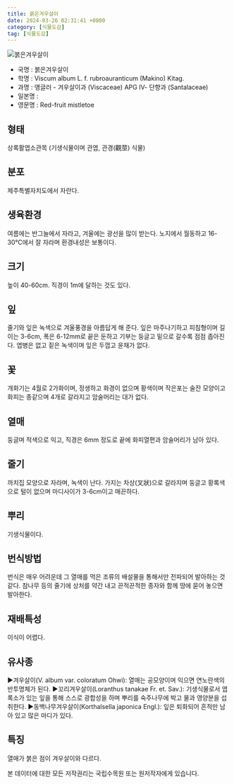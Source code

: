 ```yaml
---
title: 붉은겨우살이
date: 2024-03-26 02:31:41 +0800
category: [식물도감]
tag: [식물도감]
---
```




![붉은겨우살이](/fileUpload/plants/basic/Loranthaceae/Viscum/17559/17559_1_th2.jpg)
- 국명 : 붉은겨우살이
- 학명 : Viscum album L. f. rubroauranticum (Makino) Kitag.
- 과명 : 앵글러 - 겨우살이과 (Viscaceae) APG Ⅳ- 단향과 (Santalaceae)
- 일본명 : 
- 영문명 : Red-fruit mistletoe


## 형태
상록활엽소관목 (기생식물이며 관엽, 관경(觀莖) 식물)
## 분포
제주특별자치도에서 자란다.
## 생육환경
여름에는 반그늘에서 자라고, 겨울에는 광선을 많이 받는다. 노지에서 월동하고 16-30℃에서 잘 자라며 환경내성은 보통이다.
## 크기
높이 40-60cm. 직경이 1m에 달하는 것도 있다.
## 잎
줄기와 잎은 녹색으로 겨울풍경을 아름답게 해 준다. 잎은 마주나기하고 피침형이며 길이는 3-6cm, 폭은 6-12mm로 끝은 둔하고 기부는 둥글고 밑으로 갈수록 점점 좁아진다. 엽병은 없고 짙은 녹색이며 잎은 두껍고 윤채가 없다.
## 꽃
개화기는 4월로 2가화이며, 정생하고 화경이 없으며 황색이며 작은포는 술잔 모양이고 화피는 종같으며 4개로 갈라지고 암술머리는 대가 없다.
## 열매
둥글며 적색으로 익고, 직경은 6mm 정도로 끝에 화피열편과 암술머리가 남아 있다.
## 줄기
까치집 모양으로 자라며, 녹색이 난다. 가지는 차상(叉狀)으로 갈라지며 둥글고 황록색으로 털이 없으며 마디사이가 3-6cm이고 매끈하다.
## 뿌리
기생식물이다.
## 번식방법
번식은 매우 어려운데 그 열매를 먹은 조류의 배설물을 통해서만 전파되어 발아하는 것 같다. 참나무 등의 줄기에 상처를 약간 내고 끈적끈적한 종자와 함께 땅에 묻어 놓으면 발아한다.
## 재배특성
이식이 어렵다.
## 유사종
▶겨우살이(V. album var. coloratum Ohwi): 열매는 공모양이며 익으면 연노란색의 반투명체가 된다. ▶꼬리겨우살이(Loranthus tanakae Fr. et. Sav.): 기생식물로서 엽록소가 있는 잎을 통해 스스로 광합성을 하며 뿌리를 숙주나무에 박고 물과 영양분을 섭취한다.▶동백나무겨우살이(Korthalsella japonica Engl.): 잎은 퇴화되어 흔적만 남아 있고 많은 마디가 있다.
## 특징
열매가 붉은 점이 겨우살이와 다르다.






본 데이터에 대한 모든 저작권리는 국립수목원 또는 원저작자에게 있습니다.

